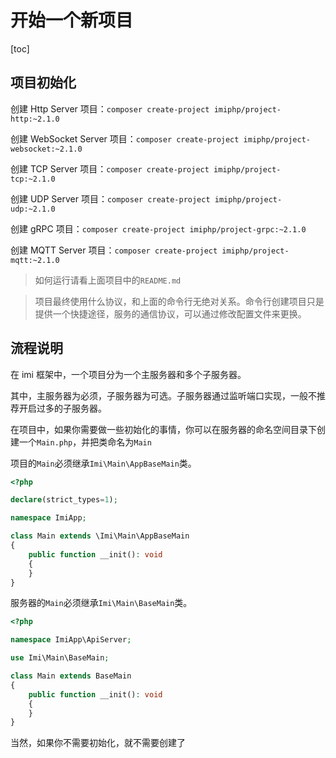 # 开始一个新项目

[toc]

## 项目初始化

创建 Http Server 项目：`composer create-project imiphp/project-http:~2.1.0`

创建 WebSocket Server 项目：`composer create-project imiphp/project-websocket:~2.1.0`

创建 TCP Server 项目：`composer create-project imiphp/project-tcp:~2.1.0`

创建 UDP Server 项目：`composer create-project imiphp/project-udp:~2.1.0`

创建 gRPC 项目：`composer create-project imiphp/project-grpc:~2.1.0`

创建 MQTT Server 项目：`composer create-project imiphp/project-mqtt:~2.1.0`

> 如何运行请看上面项目中的`README.md`

> 项目最终使用什么协议，和上面的命令行无绝对关系。命令行创建项目只是提供一个快捷途径，服务的通信协议，可以通过修改配置文件来更换。

## 流程说明

在 imi 框架中，一个项目分为一个主服务器和多个子服务器。

其中，主服务器为必须，子服务器为可选。子服务器通过监听端口实现，一般不推荐开启过多的子服务器。

在项目中，如果你需要做一些初始化的事情，你可以在服务器的命名空间目录下创建一个`Main.php`，并把类命名为`Main`

项目的`Main`必须继承`Imi\Main\AppBaseMain`类。

```php
<?php

declare(strict_types=1);

namespace ImiApp;

class Main extends \Imi\Main\AppBaseMain
{
    public function __init(): void
    {
    }
}
```

服务器的`Main`必须继承`Imi\Main\BaseMain`类。

```php
<?php

namespace ImiApp\ApiServer;

use Imi\Main\BaseMain;

class Main extends BaseMain
{
    public function __init(): void
    {
    }
}
```

当然，如果你不需要初始化，就不需要创建了
